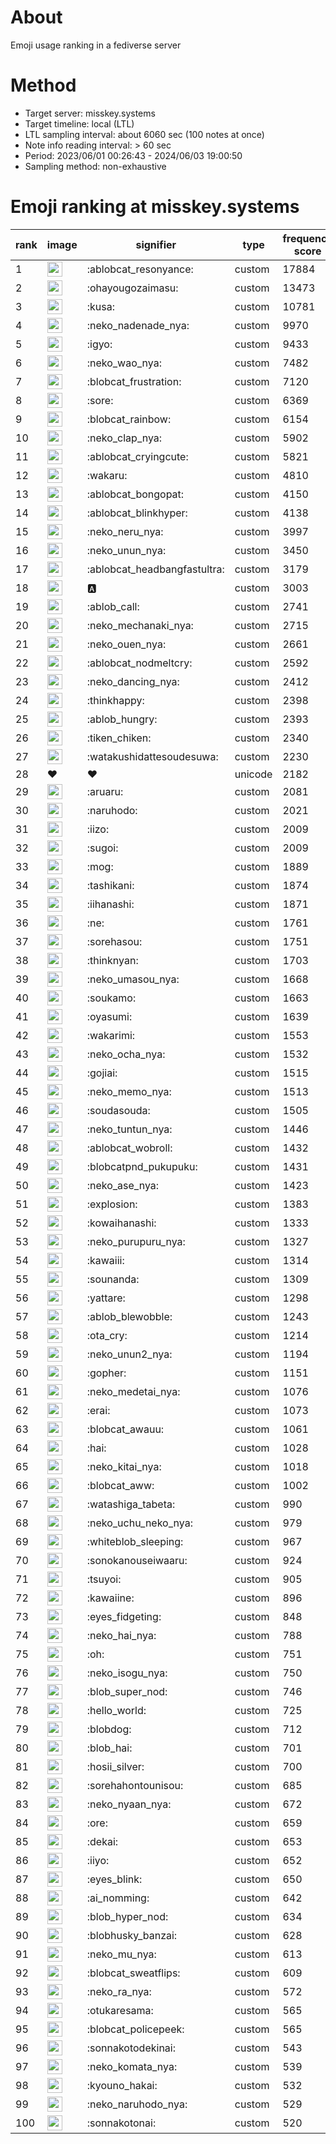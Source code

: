 # About
Emoji usage ranking in a fediverse server

# Method
- Target server: misskey.systems
- Target timeline: local (LTL)
- LTL sampling interval: about 6060 sec (100 notes at once)
- Note info reading interval: > 60 sec
- Period: 2023/06/01 00:26:43 - 2024/06/03 19:00:50 
- Sampling method: non-exhaustive

# Emoji ranking at misskey.systems

|rank|image|signifier|type|frequency score|
|----|----|----|----|----|
|1|<img height="24" src="https://misskey.systems/emoji/ablobcat_resonyance.webp">|:ablobcat_resonyance:|custom|17884|
|2|<img height="24" src="https://misskey.systems/emoji/ohayougozaimasu.webp">|:ohayougozaimasu:|custom|13473|
|3|<img height="24" src="https://misskey.systems/emoji/kusa.webp">|:kusa:|custom|10781|
|4|<img height="24" src="https://misskey.systems/emoji/neko_nadenade_nya.webp">|:neko_nadenade_nya:|custom|9970|
|5|<img height="24" src="https://misskey.systems/emoji/igyo.webp">|:igyo:|custom|9433|
|6|<img height="24" src="https://misskey.systems/emoji/neko_wao_nya.webp">|:neko_wao_nya:|custom|7482|
|7|<img height="24" src="https://misskey.systems/emoji/blobcat_frustration.webp">|:blobcat_frustration:|custom|7120|
|8|<img height="24" src="https://misskey.systems/emoji/sore.webp">|:sore:|custom|6369|
|9|<img height="24" src="https://misskey.systems/emoji/blobcat_rainbow.webp">|:blobcat_rainbow:|custom|6154|
|10|<img height="24" src="https://misskey.systems/emoji/neko_clap_nya.webp">|:neko_clap_nya:|custom|5902|
|11|<img height="24" src="https://misskey.systems/emoji/ablobcat_cryingcute.webp">|:ablobcat_cryingcute:|custom|5821|
|12|<img height="24" src="https://misskey.systems/emoji/wakaru.webp">|:wakaru:|custom|4810|
|13|<img height="24" src="https://misskey.systems/emoji/ablobcat_bongopat.webp">|:ablobcat_bongopat:|custom|4150|
|14|<img height="24" src="https://misskey.systems/emoji/ablobcat_blinkhyper.webp">|:ablobcat_blinkhyper:|custom|4138|
|15|<img height="24" src="https://misskey.systems/emoji/neko_neru_nya.webp">|:neko_neru_nya:|custom|3997|
|16|<img height="24" src="https://misskey.systems/emoji/neko_unun_nya.webp">|:neko_unun_nya:|custom|3450|
|17|<img height="24" src="https://misskey.systems/emoji/ablobcat_headbangfastultra.webp">|:ablobcat_headbangfastultra:|custom|3179|
|18|<img height="24" src="https://misskey.systems/emoji/a.webp">|:a:|custom|3003|
|19|<img height="24" src="https://misskey.systems/emoji/ablob_call.webp">|:ablob_call:|custom|2741|
|20|<img height="24" src="https://misskey.systems/emoji/neko_mechanaki_nya.webp">|:neko_mechanaki_nya:|custom|2715|
|21|<img height="24" src="https://misskey.systems/emoji/neko_ouen_nya.webp">|:neko_ouen_nya:|custom|2661|
|22|<img height="24" src="https://misskey.systems/emoji/ablobcat_nodmeltcry.webp">|:ablobcat_nodmeltcry:|custom|2592|
|23|<img height="24" src="https://misskey.systems/emoji/neko_dancing_nya.webp">|:neko_dancing_nya:|custom|2412|
|24|<img height="24" src="https://misskey.systems/emoji/thinkhappy.webp">|:thinkhappy:|custom|2398|
|25|<img height="24" src="https://misskey.systems/emoji/ablob_hungry.webp">|:ablob_hungry:|custom|2393|
|26|<img height="24" src="https://misskey.systems/emoji/tiken_chiken.webp">|:tiken_chiken:|custom|2340|
|27|<img height="24" src="https://misskey.systems/emoji/watakushidattesoudesuwa.webp">|:watakushidattesoudesuwa:|custom|2230|
|28|❤|❤|unicode|2182|
|29|<img height="24" src="https://misskey.systems/emoji/aruaru.webp">|:aruaru:|custom|2081|
|30|<img height="24" src="https://misskey.systems/emoji/naruhodo.webp">|:naruhodo:|custom|2021|
|31|<img height="24" src="https://misskey.systems/emoji/iizo.webp">|:iizo:|custom|2009|
|32|<img height="24" src="https://misskey.systems/emoji/sugoi.webp">|:sugoi:|custom|2009|
|33|<img height="24" src="https://misskey.systems/emoji/mog.webp">|:mog:|custom|1889|
|34|<img height="24" src="https://misskey.systems/emoji/tashikani.webp">|:tashikani:|custom|1874|
|35|<img height="24" src="https://misskey.systems/emoji/iihanashi.webp">|:iihanashi:|custom|1871|
|36|<img height="24" src="https://misskey.systems/emoji/ne.webp">|:ne:|custom|1761|
|37|<img height="24" src="https://misskey.systems/emoji/sorehasou.webp">|:sorehasou:|custom|1751|
|38|<img height="24" src="https://misskey.systems/emoji/thinknyan.webp">|:thinknyan:|custom|1703|
|39|<img height="24" src="https://misskey.systems/emoji/neko_umasou_nya.webp">|:neko_umasou_nya:|custom|1668|
|40|<img height="24" src="https://misskey.systems/emoji/soukamo.webp">|:soukamo:|custom|1663|
|41|<img height="24" src="https://misskey.systems/emoji/oyasumi.webp">|:oyasumi:|custom|1639|
|42|<img height="24" src="https://misskey.systems/emoji/wakarimi.webp">|:wakarimi:|custom|1553|
|43|<img height="24" src="https://misskey.systems/emoji/neko_ocha_nya.webp">|:neko_ocha_nya:|custom|1532|
|44|<img height="24" src="https://misskey.systems/emoji/gojiai.webp">|:gojiai:|custom|1515|
|45|<img height="24" src="https://misskey.systems/emoji/neko_memo_nya.webp">|:neko_memo_nya:|custom|1513|
|46|<img height="24" src="https://misskey.systems/emoji/soudasouda.webp">|:soudasouda:|custom|1505|
|47|<img height="24" src="https://misskey.systems/emoji/neko_tuntun_nya.webp">|:neko_tuntun_nya:|custom|1446|
|48|<img height="24" src="https://misskey.systems/emoji/ablobcat_wobroll.webp">|:ablobcat_wobroll:|custom|1432|
|49|<img height="24" src="https://misskey.systems/emoji/blobcatpnd_pukupuku.webp">|:blobcatpnd_pukupuku:|custom|1431|
|50|<img height="24" src="https://misskey.systems/emoji/neko_ase_nya.webp">|:neko_ase_nya:|custom|1423|
|51|<img height="24" src="https://misskey.systems/emoji/explosion.webp">|:explosion:|custom|1383|
|52|<img height="24" src="https://misskey.systems/emoji/kowaihanashi.webp">|:kowaihanashi:|custom|1333|
|53|<img height="24" src="https://misskey.systems/emoji/neko_purupuru_nya.webp">|:neko_purupuru_nya:|custom|1327|
|54|<img height="24" src="https://misskey.systems/emoji/kawaiii.webp">|:kawaiii:|custom|1314|
|55|<img height="24" src="https://misskey.systems/emoji/sounanda.webp">|:sounanda:|custom|1309|
|56|<img height="24" src="https://misskey.systems/emoji/yattare.webp">|:yattare:|custom|1298|
|57|<img height="24" src="https://misskey.systems/emoji/ablob_blewobble.webp">|:ablob_blewobble:|custom|1243|
|58|<img height="24" src="https://misskey.systems/emoji/ota_cry.webp">|:ota_cry:|custom|1214|
|59|<img height="24" src="https://misskey.systems/emoji/neko_unun2_nya.webp">|:neko_unun2_nya:|custom|1194|
|60|<img height="24" src="https://misskey.systems/emoji/gopher.webp">|:gopher:|custom|1151|
|61|<img height="24" src="https://misskey.systems/emoji/neko_medetai_nya.webp">|:neko_medetai_nya:|custom|1076|
|62|<img height="24" src="https://misskey.systems/emoji/erai.webp">|:erai:|custom|1073|
|63|<img height="24" src="https://misskey.systems/emoji/blobcat_awauu.webp">|:blobcat_awauu:|custom|1061|
|64|<img height="24" src="https://misskey.systems/emoji/hai.webp">|:hai:|custom|1028|
|65|<img height="24" src="https://misskey.systems/emoji/neko_kitai_nya.webp">|:neko_kitai_nya:|custom|1018|
|66|<img height="24" src="https://misskey.systems/emoji/blobcat_aww.webp">|:blobcat_aww:|custom|1002|
|67|<img height="24" src="https://misskey.systems/emoji/watashiga_tabeta.webp">|:watashiga_tabeta:|custom|990|
|68|<img height="24" src="https://misskey.systems/emoji/neko_uchu_neko_nya.webp">|:neko_uchu_neko_nya:|custom|979|
|69|<img height="24" src="https://misskey.systems/emoji/whiteblob_sleeping.webp">|:whiteblob_sleeping:|custom|967|
|70|<img height="24" src="https://misskey.systems/emoji/sonokanouseiwaaru.webp">|:sonokanouseiwaaru:|custom|924|
|71|<img height="24" src="https://misskey.systems/emoji/tsuyoi.webp">|:tsuyoi:|custom|905|
|72|<img height="24" src="https://misskey.systems/emoji/kawaiine.webp">|:kawaiine:|custom|896|
|73|<img height="24" src="https://misskey.systems/emoji/eyes_fidgeting.webp">|:eyes_fidgeting:|custom|848|
|74|<img height="24" src="https://misskey.systems/emoji/neko_hai_nya.webp">|:neko_hai_nya:|custom|788|
|75|<img height="24" src="https://misskey.systems/emoji/oh.webp">|:oh:|custom|751|
|76|<img height="24" src="https://misskey.systems/emoji/neko_isogu_nya.webp">|:neko_isogu_nya:|custom|750|
|77|<img height="24" src="https://misskey.systems/emoji/blob_super_nod.webp">|:blob_super_nod:|custom|746|
|78|<img height="24" src="https://misskey.systems/emoji/hello_world.webp">|:hello_world:|custom|725|
|79|<img height="24" src="https://misskey.systems/emoji/blobdog.webp">|:blobdog:|custom|712|
|80|<img height="24" src="https://misskey.systems/emoji/blob_hai.webp">|:blob_hai:|custom|701|
|81|<img height="24" src="https://misskey.systems/emoji/hosii_silver.webp">|:hosii_silver:|custom|700|
|82|<img height="24" src="https://misskey.systems/emoji/sorehahontounisou.webp">|:sorehahontounisou:|custom|685|
|83|<img height="24" src="https://misskey.systems/emoji/neko_nyaan_nya.webp">|:neko_nyaan_nya:|custom|672|
|84|<img height="24" src="https://misskey.systems/emoji/ore.webp">|:ore:|custom|659|
|85|<img height="24" src="https://misskey.systems/emoji/dekai.webp">|:dekai:|custom|653|
|86|<img height="24" src="https://misskey.systems/emoji/iiyo.webp">|:iiyo:|custom|652|
|87|<img height="24" src="https://misskey.systems/emoji/eyes_blink.webp">|:eyes_blink:|custom|650|
|88|<img height="24" src="https://misskey.systems/emoji/ai_nomming.webp">|:ai_nomming:|custom|642|
|89|<img height="24" src="https://misskey.systems/emoji/blob_hyper_nod.webp">|:blob_hyper_nod:|custom|634|
|90|<img height="24" src="https://misskey.systems/emoji/blobhusky_banzai.webp">|:blobhusky_banzai:|custom|628|
|91|<img height="24" src="https://misskey.systems/emoji/neko_mu_nya.webp">|:neko_mu_nya:|custom|613|
|92|<img height="24" src="https://misskey.systems/emoji/blobcat_sweatflips.webp">|:blobcat_sweatflips:|custom|609|
|93|<img height="24" src="https://misskey.systems/emoji/neko_ra_nya.webp">|:neko_ra_nya:|custom|572|
|94|<img height="24" src="https://misskey.systems/emoji/otukaresama.webp">|:otukaresama:|custom|565|
|95|<img height="24" src="https://misskey.systems/emoji/blobcat_policepeek.webp">|:blobcat_policepeek:|custom|565|
|96|<img height="24" src="https://misskey.systems/emoji/sonnakotodekinai.webp">|:sonnakotodekinai:|custom|543|
|97|<img height="24" src="https://misskey.systems/emoji/neko_komata_nya.webp">|:neko_komata_nya:|custom|539|
|98|<img height="24" src="https://misskey.systems/emoji/kyouno_hakai.webp">|:kyouno_hakai:|custom|532|
|99|<img height="24" src="https://misskey.systems/emoji/neko_naruhodo_nya.webp">|:neko_naruhodo_nya:|custom|529|
|100|<img height="24" src="https://misskey.systems/emoji/sonnakotonai.webp">|:sonnakotonai:|custom|520|
